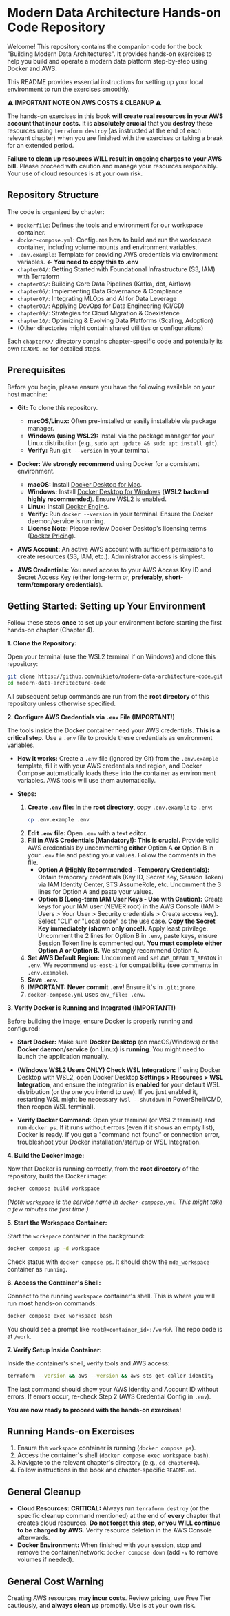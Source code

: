 # Modern Data Architecture Hands-on Code Repository

Welcome! This repository contains the companion code for the book "Building Modern Data Architectures". It provides hands-on exercises to help you build and operate a modern data platform step-by-step using Docker and AWS.

This README provides essential instructions for setting up your local environment to run the exercises smoothly.

**⚠️ IMPORTANT NOTE ON AWS COSTS & CLEANUP ⚠️**

The hands-on exercises in this book **will create real resources in your AWS account that incur costs.** It is **absolutely crucial** that you **destroy** these resources using `terraform destroy` (as instructed at the end of each relevant chapter) when you are finished with the exercises or taking a break for an extended period.

**Failure to clean up resources WILL result in ongoing charges to your AWS bill.** Please proceed with caution and manage your resources responsibly. Your use of cloud resources is at your own risk.

## Repository Structure

The code is organized by chapter:

* `Dockerfile`: Defines the tools and environment for our workspace container.
* `docker-compose.yml`: Configures how to build and run the workspace container, including volume mounts and environment variables.
* `.env.example`: Template for providing AWS credentials via environment variables. **<- You need to copy this to .env**
* `chapter04/`: Getting Started with Foundational Infrastructure (S3, IAM) with Terraform
* `chapter05/`: Building Core Data Pipelines (Kafka, dbt, Airflow)
* `chapter06/`: Implementing Data Governance & Compliance
* `chapter07/`: Integrating MLOps and AI for Data Leverage
* `chapter08/`: Applying DevOps for Data Engineering (CI/CD)
* `chapter09/`: Strategies for Cloud Migration & Coexistence
* `chapter10/`: Optimizing & Evolving Data Platforms (Scaling, Adoption)
* (Other directories might contain shared utilities or configurations)

Each `chapterXX/` directory contains chapter-specific code and potentially its own `README.md` for detailed steps.

## Prerequisites

Before you begin, please ensure you have the following available on your host machine:

* **Git:** To clone this repository.
    * **macOS/Linux:** Often pre-installed or easily installable via package manager.
    * **Windows (using WSL2):** Install via the package manager for your Linux distribution (e.g., `sudo apt update && sudo apt install git`).
    * **Verify:** Run `git --version` in your terminal.

* **Docker:** We **strongly recommend** using Docker for a consistent environment.
    * **macOS:** Install [Docker Desktop for Mac](https://www.docker.com/products/docker-desktop/).
    * **Windows:** Install [Docker Desktop for Windows](https://www.docker.com/products/docker-desktop/) (**WSL2 backend highly recommended**). Ensure WSL2 is enabled.
    * **Linux:** Install [Docker Engine](https://docs.docker.com/engine/install/).
    * **Verify:** Run `docker --version` in your terminal. Ensure the Docker daemon/service is running.
    * **License Note:** Please review Docker Desktop's licensing terms ([Docker Pricing](https://www.docker.com/pricing/)).

* **AWS Account:** An active AWS account with sufficient permissions to create resources (S3, IAM, etc.). Administrator access is simplest.
* **AWS Credentials:** You need access to your AWS Access Key ID and Secret Access Key (either long-term or, **preferably, short-term/temporary credentials**).

## Getting Started: Setting up Your Environment

Follow these steps **once** to set up your environment before starting the first hands-on chapter (Chapter 4).

**1. Clone the Repository:**

Open your terminal (use the WSL2 terminal if on Windows) and clone this repository:

```bash
git clone https://github.com/mikieto/modern-data-architecture-code.git
cd modern-data-architecture-code
```
All subsequent setup commands are run from the **root directory** of this repository unless otherwise specified.

**2. Configure AWS Credentials via `.env` File (IMPORTANT!)**

The tools inside the Docker container need your AWS credentials. **This is a critical step.** Use a `.env` file to provide these credentials as environment variables.

* **How it works:** Create a `.env` file (ignored by Git) from the `.env.example` template, fill it with your AWS credentials and region, and Docker Compose automatically loads these into the container as environment variables. AWS tools will use them automatically.

* **Steps:**
    1.  **Create `.env` file:** In the **root directory**, copy `.env.example` to `.env`:
        ```bash
        cp .env.example .env
        ```
    2.  **Edit `.env` file:** Open `.env` with a text editor.
    3.  **Fill in AWS Credentials (Mandatory!):** **This is crucial.** Provide valid AWS credentials by uncommenting **either** Option A **or** Option B in your `.env` file and pasting your values. Follow the comments in the file.
        * **Option A (Highly Recommended - Temporary Credentials):** Obtain temporary credentials (Key ID, Secret Key, Session Token) via IAM Identity Center, STS AssumeRole, etc. Uncomment the 3 lines for Option A and paste your values.
        * **Option B (Long-term IAM User Keys - Use with Caution):** Create keys for your IAM user (NEVER root) in the AWS Console (IAM > Users > Your User > Security credentials > Create access key). Select "CLI" or "Local code" as the use case. **Copy the Secret Key immediately (shown only once!).** Apply least privilege. Uncomment the 2 lines for Option B in `.env`, paste keys, ensure Session Token line is commented out.
        **You must complete either Option A or Option B.** We strongly recommend Option A.
    4.  **Set AWS Default Region:** Uncomment and set `AWS_DEFAULT_REGION` in `.env`. We recommend `us-east-1` for compatibility (see comments in `.env.example`).
    5.  **Save `.env`.**
    6.  **IMPORTANT: Never commit `.env`!** Ensure it's in `.gitignore`.
    7.  `docker-compose.yml` uses `env_file: .env`.

**3. Verify Docker is Running and Integrated (IMPORTANT!)**

Before building the image, ensure Docker is properly running and configured:

* **Start Docker:** Make sure **Docker Desktop** (on macOS/Windows) or the **Docker daemon/service** (on Linux) is **running**. You might need to launch the application manually.

* **(Windows WSL2 Users ONLY) Check WSL Integration:** If using Docker Desktop with WSL2, open Docker Desktop **Settings > Resources > WSL Integration**, and ensure the integration is **enabled** for your default WSL distribution (or the one you intend to use). If you just enabled it, restarting WSL might be necessary (`wsl --shutdown` in PowerShell/CMD, then reopen WSL terminal).

* **Verify Docker Command:** Open your terminal (or WSL2 terminal) and run `docker ps`. If it runs without errors (even if it shows an empty list), Docker is ready. If you get a "command not found" or connection error, troubleshoot your Docker installation/startup or WSL Integration.

**4. Build the Docker Image:**

Now that Docker is running correctly, from the **root directory** of the repository, build the Docker image:

```bash
docker compose build workspace
```
*(Note: `workspace` is the service name in `docker-compose.yml`. This might take a few minutes the first time.)*

**5. Start the Workspace Container:**

Start the `workspace` container in the background:

```bash
docker compose up -d workspace
```
Check status with `docker compose ps`. It should show the `mda_workspace` container as `running`.

**6. Access the Container's Shell:**

Connect to the running `workspace` container's shell. This is where you will run **most** hands-on commands:

```bash
docker compose exec workspace bash
```
You should see a prompt like `root@<container_id>:/work#`. The repo code is at `/work`.

**7. Verify Setup Inside Container:**

Inside the container's shell, verify tools and AWS access:

```bash
terraform --version && aws --version && aws sts get-caller-identity
```
The last command should show your AWS identity and Account ID without errors. If errors occur, re-check Step 2 (AWS Credential Config in `.env`).

**You are now ready to proceed with the hands-on exercises!**

## Running Hands-on Exercises

1.  Ensure the `workspace` container is running (`docker compose ps`).
2.  Access the container's shell (`docker compose exec workspace bash`).
3.  Navigate to the relevant chapter's directory (e.g., `cd chapter04`).
4.  Follow instructions in the book and chapter-specific `README.md`.

## General Cleanup

* **Cloud Resources:** **CRITICAL:** Always run `terraform destroy` (or the specific cleanup command mentioned) at the end of **every** chapter that creates cloud resources. **Do not forget this step, or you WILL continue to be charged by AWS.** Verify resource deletion in the AWS Console afterwards.
* **Docker Environment:** When finished with your session, stop and remove the container/network: `docker compose down` (add `-v` to remove volumes if needed).

## General Cost Warning

Creating AWS resources **may incur costs**. Review pricing, use Free Tier cautiously, and **always clean up** promptly. Use is at your own risk.